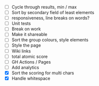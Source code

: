 - [ ] Cycle through results, min / max
- [ ] Sort by secondary field of least elements
- [ ] responsiveness, line breaks on words?
- [ ] Unit tests
- [ ] Break on work
- [ ] Make it shareable
- [ ] Sort the group colours, style elements
- [ ] Style the page
- [ ] Wiki links
- [ ] total atomic score
- [ ] GH Actions / Pages
- [ ] Add analytics
- [x] Sort the scoring for multi chars
- [x] Handle whitespace
